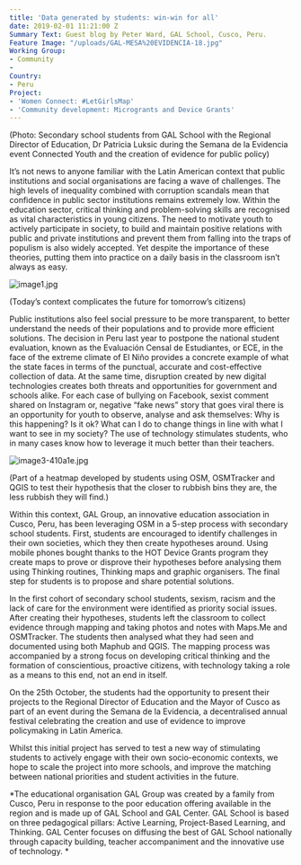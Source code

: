 ```yaml
---
title: 'Data generated by students: win-win for all'
date: 2019-02-01 11:21:00 Z
Summary Text: Guest blog by Peter Ward, GAL School, Cusco, Peru.
Feature Image: "/uploads/GAL-MESA%20EVIDENCIA-18.jpg"
Working Group:
- Community
- 
Country:
- Peru
Project:
- 'Women Connect: #LetGirlsMap'
- 'Community development: Microgrants and Device Grants'
---
```


(Photo: Secondary school students from GAL School with the Regional Director of Education, Dr Patricia Luksic during the Semana de la Evidencia event Connected Youth and the creation of evidence for public policy)

It’s not news to anyone familiar with the Latin American context that public institutions and social organisations are facing a wave of challenges. The high levels of inequality combined with corruption scandals mean that confidence in public sector institutions remains extremely low. Within the education sector, critical thinking and problem-solving skills are recognised as vital characteristics in young citizens. The need to motivate youth to actively participate in society, to build and maintain positive relations with public and private institutions and prevent them from falling into the traps of populism is also widely accepted. Yet despite the importance of these theories, putting them into practice on a daily basis in the classroom isn’t always as easy.   

![image1.jpg](/uploads/image1.jpg) 

(Today’s context complicates the future for tomorrow’s citizens)

Public institutions also feel social pressure to be more transparent, to better understand the needs of their populations and to provide more efficient solutions. The decision in Peru last year to postpone the national student evaluation, known as the Evaluación Censal de Estudiantes, or ECE, in the face of the extreme climate of El Niño provides a concrete example of what the state faces in terms of the punctual, accurate and cost-effective collection of data. 
At the same time, disruption created by new digital technologies creates both threats and opportunities for government and schools alike. For each case of bullying on Facebook, sexist comment shared on Instagram or, negative “fake news” story that goes viral there is an opportunity for youth to observe, analyse and ask themselves: Why is this happening? Is it ok? What can I do to change things in line with what I want to see in my society? The use of technology stimulates students, who in many cases know how to leverage it much better than their teachers. 

![image3-410a1e.jpg](/uploads/image3-410a1e.jpg) 

(Part of a heatmap developed by students using OSM, OSMTracker and QGIS to test their hypothesis that the closer to rubbish bins they are, the less rubbish they will find.)

Within this context, GAL Group, an innovative education association in Cusco, Peru, has been leveraging OSM in a 5-step process with secondary school students. First, students are encouraged to identify challenges in their own societies, which they then create hypotheses around. Using mobile phones bought thanks to the HOT Device Grants program they create maps to prove or disprove their hypotheses before analysing them using Thinking routines, Thinking maps and graphic organisers. The final step for students is to propose and share potential solutions. 

In the first cohort of secondary school students, sexism, racism and the lack of care for the environment were identified as priority social issues. After creating their hypotheses, students left the classroom to collect evidence through mapping and taking photos and notes with Maps.Me and OSMTracker. The students then analysed what they had seen and documented using both Maphub and QGIS. The mapping process was accompanied by a strong focus on developing critical thinking and the formation of conscientious, proactive citizens, with technology taking a role as a means to this end, not an end in itself.

On the 25th October, the students had the opportunity to present their projects to the Regional Director of Education and the Mayor of Cusco as part of an event during the Semana de la Evidencia, a decentralised annual festival celebrating the creation and use of evidence to improve policymaking in Latin America. 



Whilst this initial project has served to test a new way of stimulating students to actively engage with their own socio-economic contexts, we hope to scale the project into more schools, and improve the matching between national priorities and student activities in the future. 

*The educational organisation GAL Group was created by a family from Cusco, Peru in response to the poor education offering available in the region and is made up of GAL School and GAL Center. GAL School is based on three pedagogical pillars: Active Learning, Project-Based Learning, and Thinking. GAL Center focuses on diffusing the best of GAL School nationally through capacity building, teacher accompaniment and the innovative use of technology. *
